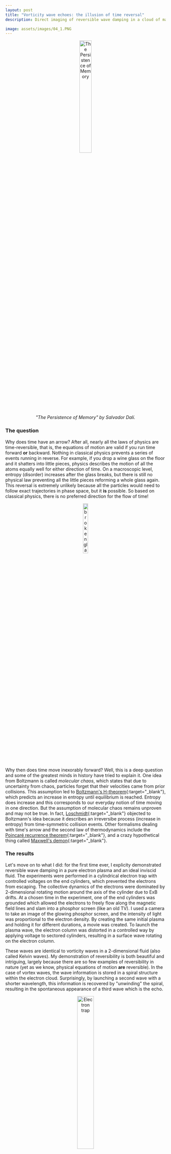 ```yaml
---
layout: post
title: "Vorticity wave echoes: the illusion of time reversal"
description: Direct imaging of reversible wave damping in a cloud of magnetized electrons. Why is time reversal not seen in everyday life?

image: assets/images/04_1.PNG
---
```


<center>
<figure>
  <img src="{{site.url}}/assets/images/The_Persistence_of_Memory.jpg" alt="The Persistence of Memory" height="30%" width = "30%"/>
<figcaption>
  	<em>
  		"The Persistence of Memory" by Salvador Dalí.
  	</em>
  </figcaption>

</figure>
</center>


### The question

Why does time have an arrow? After all, nearly all the laws of physics are time-reversible, that is, the equations of motion are valid if you run time forward **or** backward. Nothing in classical physics prevents a series of events running in reverse. For example, if you drop a wine glass on the floor and it shatters into little pieces, physics describes the motion of all the atoms equally well for either direction of time. On a macroscopic level, entropy (disorder) increases after the glass breaks, but there is still no physical law preventing all the little pieces reforming a whole glass again. This reversal is extremely unlikely because all the particles would need to follow exact trajectories in phase space, but it **is** possible. So based on classical physics, there is no preferred direction for the flow of time!


<center>
<figure>
  <img src="{{site.url}}/assets/images/broken_glass.jpg" alt="broken glass" height="20%" width = "20%"/>
</figure>
</center>
<p>&nbsp;</p>



Why then does time move inexorably forward? Well, this is a deep question and some of the greatest minds in history have tried to explain it. One idea from Boltzmann is called *molecular chaos*, which states that due to uncertainty from chaos, particles forget that their velocities came from prior collisions. This assumption led to [Boltzmann's H-theorem](https://en.wikipedia.org/wiki/H-theorem){:target="_blank"}, which predicts an increase in entropy until equilibrium is reached. Entropy does increase and this corresponds to our everyday notion of time moving in one direction. But the assumption of molecular chaos remains unproven and may not be true. In fact, [Loschmidt](https://en.wikipedia.org/wiki/Loschmidt%27s_paradox){:target="_blank"} objected to Boltzmann's idea because it describes an irreversibe process (increase in entropy) from time-symmetric collision events. Other formalisms dealing with time's arrow and the second law of thermodynamics include the [Poincaré recurrence theorem](https://en.wikipedia.org/wiki/Poincar%C3%A9_recurrence_theorem){:target="_blank"}, and a crazy hypothetical thing called [Maxwell's demon](https://en.wikipedia.org/wiki/Maxwell%27s_demon){:target="_blank"}.



### The results

Let's move on to what I did: for the first time ever, I explicity demonstrated reversible wave damping in a pure electron plasma and an ideal inviscid fluid. The experiments were performed in a cylindrical electron trap with controlled voltages on the end cylinders, which prevented the electrons from escaping. The collective dynamics of the electrons were dominated by 2-dimensional rotating motion around the axis of the cylinder due to ExB drifts. At a chosen time in the experiment, one of the end cylinders was grounded which allowed the electrons to freely flow along the magnetic field lines and slam into a phosphor screen (like an old TV). I used a camera to take an image of the glowing phosphor screen, and the intensity of light was proportional to the electron density. By creating the same initial plasma and holding it for different durations, a movie was created. To launch the plasma wave, the electron column was distorted in a controlled way by applying voltage to sectored cylinders, resulting in a surface wave rotating on the electron column. 

These waves are identical to vorticity waves in a 2-dimensional fluid (also called Kelvin waves). My demonstration of reversibility is both beautiful and intriguing, largely because there are so few examples of reversibility in nature (yet as we know, physical equations of motion **are** reversible). In the case of vortex waves, the wave information is stored in a spiral structure within the electron cloud. Surprisingly, by launching a second wave with a shorter wavelength, this information is recovered by "unwinding" the spiral, resulting in the spontaneous appearance of a third wave which is the echo.

<center>
<figure>
  <img src="{{site.url}}/assets/images/04_2.PNG" alt="Electron trap" height="35%" width = "35%"/>
  <figcaption>
  	<em>
  		A schematic of the <a href = "https://en.wikipedia.org/wiki/Penning-Malmberg_trap">cylindrical electron trap</a> used for these experiments.
  	</em>
  </figcaption>
</figure>
</center>
<p>&nbsp;</p>


<center>
<figure>
  <img src="{{site.url}}/assets/images/04_1b.PNG" alt="Echoes" height="35%" width = "35%"/>
  <figcaption>
  	<em>
  		The top image shows the signal due to the rotating waves (which is a rotating distortion of the electron cloud), using part of the wall of the electron trap as an antenna. The first wave is launched at t = 0 (image a), the second wave is launched in image d, and the third wave (the echo) in image h appears spontaneously due to the reversal of the first wave damping. The bottom figures show the experimental density (or fluid vorticity) perturbation.
  	</em>
  </figcaption>
</figure>
</center>
<p>&nbsp;</p>

### Who cares?

Since phase information must be retained in order for the echo to appear, the echo is a sensitive diagnostic for any process that destroys coherence. There is an analogy between the many-electron system I used and other many-bodied systemes, including quantum systems. Quantum computers rely on quantum coherence in order to properly execute information processing (i.e., in order to properly be a computer), but in reality a quantum system is never perfectly isolated from its environment. Quantum decoherence describes this leaking of information to the environment and it's one of the main obstacles that prevents you from having your own personal quantum computer. Well, you can get [this 2-qubit toy](https://www.discovermagazine.com/technology/a-desktop-quantum-computer-for-just-usd5-000){:target="_blank"}, but a commercial quantum computer with 50 or so qubits would set you back about $10 million. The price scales not only with number of qubits but also with the quantum computer's ability to maintain coherence. 

It turns out that my work is similar to the [Loschmidt echo](http://www.scholarpedia.org/article/Loschmidt_echo){:target="_blank"}, which has the potential to measure the fidelity of a physical system used for quantum computing. And measuring is the first step to creating new ways to mitigate the [problem of decoherence](https://blogs.scientificamerican.com/observations/the-problem-with-quantum-computers/){:target="_blank"}. 


My work was published and highlighted on the webpage of the premier physics letter journal <a href = " {{ site.url }}/assets/publications/4.pdf ">*Physical Review Letters*</a>, and also published in <a href = " {{ site.url }}/assets/publications/5.pdf ">*Physics of Plasmas*</a>.


<!--
<a href = " {{ site.url }} /post/projects "> Back to Projects </a>
-->





